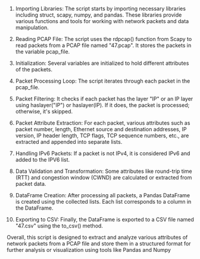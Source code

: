 1) Importing Libraries:
     The script starts by importing necessary libraries including struct, scapy, numpy, and pandas. These libraries provide various functions and tools for working with network packets and data manipulation.

2) Reading PCAP File:
     The script uses the rdpcap() function from Scapy to read packets from a PCAP file named "47.pcap". It stores the packets in the variable pcap_file.

3) Initialization:
     Several variables are initialized to hold different attributes of the packets.

4) Packet Processing Loop:
     The script iterates through each packet in the pcap_file.

5) Packet Filtering:
     It checks if each packet has the layer "IP" or an IP layer using haslayer("IP") or haslayer(IP). If it does, the packet is processed; otherwise, it's skipped.

6) Packet Attribute Extraction:
     For each packet, various attributes such as packet number, length, Ethernet source and destination addresses, IP version, IP header length, TCP flags, TCP sequence numbers, etc., are extracted and appended into separate lists.

7) Handling IPv6 Packets:
     If a packet is not IPv4, it is considered IPv6 and added to the IPV6 list.

8) Data Validation and Transformation:
     Some attributes like round-trip time (RTT) and congestion window (CWND) are calculated or extracted from packet data.

9) DataFrame Creation:
     After processing all packets, a Pandas DataFrame is created using the collected lists. Each list corresponds to a column in the DataFrame.

10) Exporting to CSV:
     Finally, the DataFrame is exported to a CSV file named "47.csv" using the to_csv() method.

Overall, this script is designed to extract and analyze various attributes of network packets from a PCAP file and store them in a structured format for further analysis or visualization using tools like Pandas and Numpy
